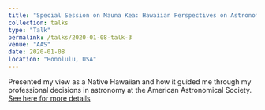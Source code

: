 ```yaml
---
title: "Special Session on Mauna Kea: Hawaiian Perspectives on Astronomy"
collection: talks
type: "Talk"
permalink: /talks/2020-01-08-talk-3
venue: "AAS"
date: 2020-01-08
location: "Honolulu, USA"
---
```


Presented my view as a Native Hawaiian and how it guided me through my professional decisions in astronomy at the American Astronomical Society.
[See here for more details](https://aasnova.org/2020/01/09/aas-235-day-4/)